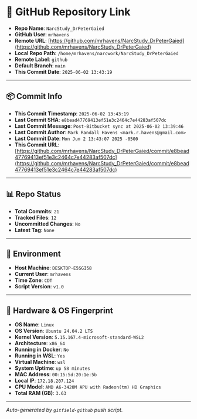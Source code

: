 # 🔗 GitHub Repository Link

- **Repo Name**: `NarcStudy_DrPeterGaied`
- **GitHub User**: `mrhavens`
- **Remote URL**: [https://github.com/mrhavens/NarcStudy_DrPeterGaied](https://github.com/mrhavens/NarcStudy_DrPeterGaied)
- **Local Repo Path**: `/home/mrhavens/narcwork/NarcStudy_DrPeterGaied`
- **Remote Label**: `github`
- **Default Branch**: `main`
- **This Commit Date**: `2025-06-02 13:43:19`

---

## 📦 Commit Info

- **This Commit Timestamp**: `2025-06-02 13:43:19`
- **Last Commit SHA**: `e8bead47769413ef51e3c2464c7e44283af507dc`
- **Last Commit Message**: `Post-Bitbucket sync at 2025-06-02 13:39:46`
- **Last Commit Author**: `Mark Randall Havens <mark.r.havens@gmail.com>`
- **Last Commit Date**: `Mon Jun 2 13:43:07 2025 -0500`
- **This Commit URL**: [https://github.com/mrhavens/NarcStudy_DrPeterGaied/commit/e8bead47769413ef51e3c2464c7e44283af507dc](https://github.com/mrhavens/NarcStudy_DrPeterGaied/commit/e8bead47769413ef51e3c2464c7e44283af507dc)

---

## 📊 Repo Status

- **Total Commits**: `21`
- **Tracked Files**: `12`
- **Uncommitted Changes**: `No`
- **Latest Tag**: `None`

---

## 🧭 Environment

- **Host Machine**: `DESKTOP-E5SGI58`
- **Current User**: `mrhavens`
- **Time Zone**: `CDT`
- **Script Version**: `v1.0`

---

## 🧬 Hardware & OS Fingerprint

- **OS Name**: `Linux`
- **OS Version**: `Ubuntu 24.04.2 LTS`
- **Kernel Version**: `5.15.167.4-microsoft-standard-WSL2`
- **Architecture**: `x86_64`
- **Running in Docker**: `No`
- **Running in WSL**: `Yes`
- **Virtual Machine**: `wsl`
- **System Uptime**: `up 58 minutes`
- **MAC Address**: `00:15:5d:20:1e:5b`
- **Local IP**: `172.18.207.124`
- **CPU Model**: `AMD A6-3420M APU with Radeon(tm) HD Graphics`
- **Total RAM (GB)**: `3.63`

---

_Auto-generated by `gitfield-github` push script._
